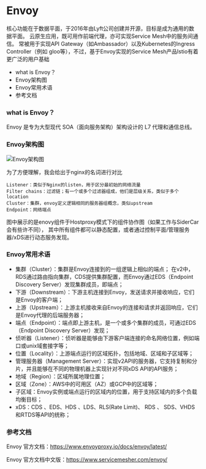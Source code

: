 # Envoy
核心功能在于数据平面，于2016年由Lyft公司创建并开源，目标是成为通用的数据平面。
云原生应用，既可用作前端代理，亦可实现Service Mesh中的服务间通信。
常被用于实现API Gateway（如Ambassador）以及Kubernetes的Ingress Controller（例如 gloo等），不过，基于Envoy实现的Service Mesh产品Istio有着更广泛的用户基础

- what is Envoy？
- Envoy架构图
- Envoy常用术语
- 参考文档

### what is Envoy？
Envoy 是专为大型现代 SOA（面向服务架构）架构设计的 L7 代理和通信总线。


### Envoy架构图

![Envoy架构图](https://github-aaron89.oss-cn-beijing.aliyuncs.com/istio/enovy.png)

为了方便理解，我会给出于nginx的名词进行对比
```text
Listener：类似于Nginx的listen，用于区分最初始的网络流量
Filter chains：过滤链；有一个或多个过滤器组成，他们是层级关系，类似于多个location
Cluster：集群，envoy定义逻辑相同的服务器组概念，类似upstream
Endpoint：网络端点
```
图中展示的是enovy组件于Hostproxy模式下的组件协作图（如果工作与SiderCar会有些许不同），
其中所有组件都可以静态配置，或者通过控制平面/管理服务器/xDS进行动态服务发现。

### Envoy常用术语

- 集群（Cluster）：集群是Envoy连接到的一组逻辑上相似的端点；
在v2中，RDS通过路由指向集群，CDS提供集群配置，而Envoy通过EDS（Endpoint Discovery Server）发现集群成员，即端点；
- 下游（Downstream）：下游主机连接到Envoy，发送请求并接收响应，它们是Envoy的客户端； 
- 上游（Upstream）：上游主机接收来自Envoy的连接和请求并返回响应，它们是Envoy代理的后端服务器；
- 端点（Endpoint）：端点即上游主机，是一个或多个集群的成员，可通过EDS（Endpoint Discovery Server）发现； 
- 侦听器（Listener）：侦听器是能够由下游客户端连接的命名网络位置，例如端口或unix域套接字等； 
- 位置（Locality）：上游端点运行的区域拓扑，包括地域、区域和子区域等； 
- 管理服务器（Management Server）：实现v2API的服务器，它支持复制和分片，并且能够在不同的物理机器上实现针对不同xDS API的API服务； 
- 地域（Region）：区域所属地理位置； 
- 区域（Zone）：AWS中的可用区（AZ）或GCP中的区域等；
- 子区域：Envoy实例或端点运行的区域内的位置，用于支持区域内的多个负载均衡目标； 
- xDS：CDS 、EDS、HDS 、LDS、RLS(Rate Limit)、 RDS 、 SDS、VHDS和RTDS等API的统称；

### 参考文档

Envoy 官方文档：https://www.envoyproxy.io/docs/envoy/latest/

Envoy 官方文档中文版：https://www.servicemesher.com/envoy/